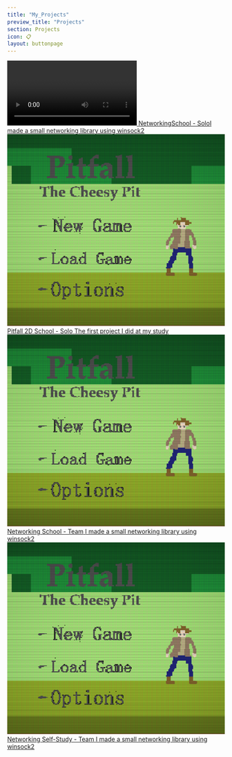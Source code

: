```yaml
---
title: "My_Projects"
preview_title: "Projects"
section: Projects
icon: 📋
layout: buttonpage
---
```


<body class="{{ page.title }}">

<a href="Projects/Networking.html" class="page-info-button" data-type="School - Solo">
    <video>
        <source src="/assets/media/NetworkingDiaDenstra.mp4" type="video/mp4">
        <img src="/assets/media/DiaDenstraPoster.png" alt="Image1">
    </video>
<span class="title">Networking</span><span class="type">School - Solo</span><span class="description">I made a small networking library using winsock2</span></a>

<a href="Projects/Pitfall2D.html" class="page-info-button" data-type="School - Solo">
<img src="/assets/media/Pitfall2D/Title.png" alt="Image1">
<span class="title">Pitfall 2D</span>
<span class="type">School - Solo</span>
<span class="description">The first project I did at my study</span>
</a>

<a href="Blogs/Blog.html" class="page-info-button" data-type="School - Team">
<img src="/assets/media/Pitfall2D/Title.png" alt="Image1">
<span class="title">Networking</span>
<span class="type">School - Team</span>
<span class="description">I made a small networking library using winsock2</span>
</a>

<a href="Blogs/Blog.html" class="page-info-button" data-type="Self-Study - Team">
<img src="/assets/media/Pitfall2D/Title.png" alt="Image1">
<span class="title">Networking</span>
<span class="type">Self-Study - Team</span>
<span class="description">I made a small networking library using winsock2</span>
</a>